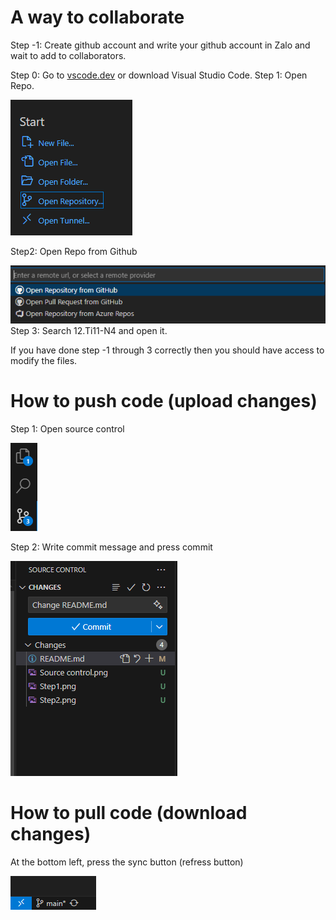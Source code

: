 # A way to collaborate
Step -1: Create github account and write your github account in Zalo and wait to add to collaborators.

Step 0: Go to [vscode.dev](https://vscode.dev) or download Visual Studio Code.
Step 1: Open Repo.

![image info](Step1.png)

Step2: Open Repo from Github

![image info](Step2.png)
Step 3: Search 12.Ti11-N4 and open it.

If you have done step -1 through 3 correctly then you should have access to modify the files.

# How to push code (upload changes)
Step 1: Open source control

![imageinfo](Source%20control.png)

Step 2: Write commit message and press commit

![image info](Changes.png)

# How to pull code (download changes)
At the bottom left, press the sync button (refress button)

![alt text](image.png)
